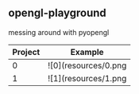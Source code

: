 opengl-playground
---
messing around with pyopengl

| Project | Example |
| ------- | :------:|
| 0 | ![0](resources/0.png | height=50) |
| 1 | ![1](resources/1.png | height=50) |
